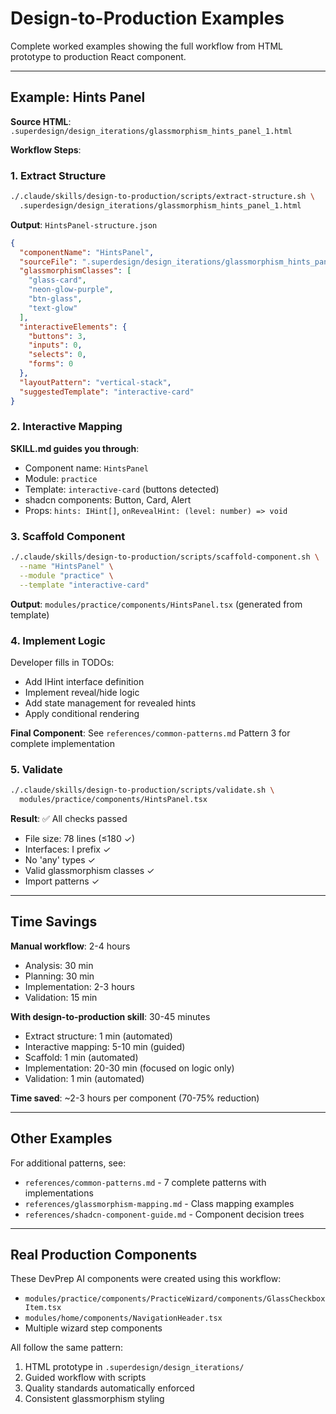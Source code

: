 # Design-to-Production Examples

Complete worked examples showing the full workflow from HTML prototype to production React component.

---

## Example: Hints Panel

**Source HTML**: `.superdesign/design_iterations/glassmorphism_hints_panel_1.html`

**Workflow Steps**:

### 1. Extract Structure
```bash
./.claude/skills/design-to-production/scripts/extract-structure.sh \
  .superdesign/design_iterations/glassmorphism_hints_panel_1.html
```

**Output**: `HintsPanel-structure.json`
```json
{
  "componentName": "HintsPanel",
  "sourceFile": ".superdesign/design_iterations/glassmorphism_hints_panel_1.html",
  "glassmorphismClasses": [
    "glass-card",
    "neon-glow-purple",
    "btn-glass",
    "text-glow"
  ],
  "interactiveElements": {
    "buttons": 3,
    "inputs": 0,
    "selects": 0,
    "forms": 0
  },
  "layoutPattern": "vertical-stack",
  "suggestedTemplate": "interactive-card"
}
```

### 2. Interactive Mapping

**SKILL.md guides you through**:
- Component name: `HintsPanel`
- Module: `practice`
- Template: `interactive-card` (buttons detected)
- shadcn components: Button, Card, Alert
- Props: `hints: IHint[]`, `onRevealHint: (level: number) => void`

### 3. Scaffold Component
```bash
./.claude/skills/design-to-production/scripts/scaffold-component.sh \
  --name "HintsPanel" \
  --module "practice" \
  --template "interactive-card"
```

**Output**: `modules/practice/components/HintsPanel.tsx` (generated from template)

### 4. Implement Logic

Developer fills in TODOs:
- Add IHint interface definition
- Implement reveal/hide logic
- Add state management for revealed hints
- Apply conditional rendering

**Final Component**: See `references/common-patterns.md` Pattern 3 for complete implementation

### 5. Validate
```bash
./.claude/skills/design-to-production/scripts/validate.sh \
  modules/practice/components/HintsPanel.tsx
```

**Result**: ✅ All checks passed
- File size: 78 lines (≤180 ✓)
- Interfaces: I prefix ✓
- No 'any' types ✓
- Valid glassmorphism classes ✓
- Import patterns ✓

---

## Time Savings

**Manual workflow**: 2-4 hours
- Analysis: 30 min
- Planning: 30 min
- Implementation: 2-3 hours
- Validation: 15 min

**With design-to-production skill**: 30-45 minutes
- Extract structure: 1 min (automated)
- Interactive mapping: 5-10 min (guided)
- Scaffold: 1 min (automated)
- Implementation: 20-30 min (focused on logic only)
- Validation: 1 min (automated)

**Time saved**: ~2-3 hours per component (70-75% reduction)

---

## Other Examples

For additional patterns, see:
- `references/common-patterns.md` - 7 complete patterns with implementations
- `references/glassmorphism-mapping.md` - Class mapping examples
- `references/shadcn-component-guide.md` - Component decision trees

---

## Real Production Components

These DevPrep AI components were created using this workflow:
- `modules/practice/components/PracticeWizard/components/GlassCheckboxItem.tsx`
- `modules/home/components/NavigationHeader.tsx`
- Multiple wizard step components

All follow the same pattern:
1. HTML prototype in `.superdesign/design_iterations/`
2. Guided workflow with scripts
3. Quality standards automatically enforced
4. Consistent glassmorphism styling
